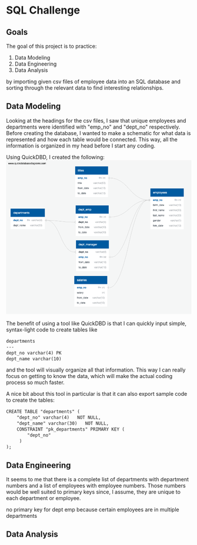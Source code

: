 # SQL Challenge
## Goals
The goal of this project is to practice:

1. Data Modeling
2. Data Engineering
3. Data Analysis

by importing given csv files of employee data into an SQL database and sorting through the relevant data to find interesting relationships.

## Data Modeling
Looking at the headings for the csv files, I saw that unique employees and departments were identified with "emp_no" and "dept_no" respectively. Before creating the database, I wanted to make a schematic for what data is represented and how each table would be connected. This way, all the information is organized in my head before I start any coding.

Using QuickDBD, I created the following:
![ERD_QuickDBD.png](EmployeeSQL/ERD_QuickDBD.png)

The benefit of using a tool like QuickDBD is that I can quickly input simple, syntax-light code to create tables like
```
departments
---
dept_no varchar(4) PK
dept_name varchar(10)
```

and the tool will visually organize all that information. This way I can really focus on getting to know the data, which will make the actual coding process so much faster.

A nice bit about this tool in particular is that it can also export sample code to create the tables:

```
CREATE TABLE "departments" (
    "dept_no" varchar(4)   NOT NULL,
    "dept_name" varchar(30)   NOT NULL,
    CONSTRAINT "pk_departments" PRIMARY KEY (
        "dept_no"
     )
);
```

## Data Engineering
It seems to me that there is a complete list of departments with department numbers and a list of employees with employee numbers. Those numbers would be well suited to primary keys since, I assume, they are unique to each department or employee.

no primary key for dept emp because certain employees are in multiple departments

## Data Analysis